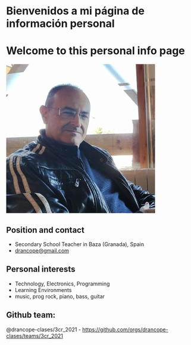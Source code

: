 # Bienvenidos a mi página de información personal 
# Welcome to this personal info page
![drancope](https://github.com/drancope/drancope/blob/main/drancope.jpg)

## Position and contact

- Secondary School Teacher in Baza (Granada), Spain
- drancope@gmail.com

## Personal interests

- Technology, Electronics, Programming
- Learning Environments
- music, prog rock, piano, bass, guitar

## Github team:

@drancope-clases/3cr_2021 - https://github.com/orgs/drancope-clases/teams/3cr_2021
